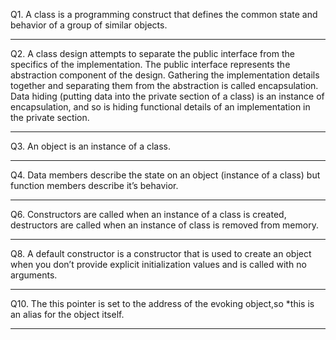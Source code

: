 Q1.  A class is a programming construct that defines the common state and behavior of a group of similar objects.
***
Q2.  A class design attempts to separate the public interface from the specifics of the implementation. The public interface represents the abstraction component of the design. Gathering the implementation details together and separating them from the abstraction is called encapsulation. Data hiding (putting data into the private section of a class) is an instance of encapsulation, and so is hiding functional details of an implementation in the private section.
***
Q3.  An object is an instance of a class.
***
Q4.  Data members describe the state on an object (instance of a class) but function members describe it’s behavior.
***
Q6.  Constructors are called when an instance of a class is created, destructors are called when an instance of class is removed from memory.
***
Q8.  A default constructor is a constructor that is used to create an object when you don’t provide explicit initialization values and is called with no arguments.
***
Q10. The this pointer is set to the address of the evoking object,so *this is an alias for the object itself.
***
